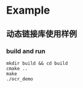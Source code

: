# Example

## 动态链接库使用样例

### build and run
```shell
mkdir build && cd build
cmake ..
make
./ocr_demo
```
